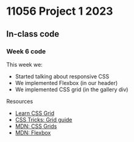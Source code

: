 # 11056 Project 1 2023
## In-class code

### Week 6 code

This week we:
- Started talking about responsive CSS
- We implemented Flexbox (in our header)
- We implemented CSS grid (in the gallery div)

Resources
- [Learn CSS Grid](https://learncssgrid.com)
- [CSS Tricks: Grid guide](https://css-tricks.com/snippets/css/complete-guide-grid/)
- [MDN: CSS Grids](https://developer.mozilla.org/en-US/docs/Learn/CSS/CSS_layout/Grids)
- [MDN: Flexbox](https://developer.mozilla.org/en-US/docs/Learn/CSS/CSS_layout/Flexbox)